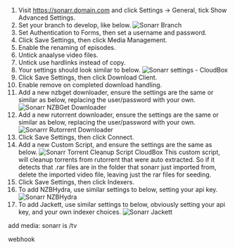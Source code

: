 1. Visit https://sonarr.domain.com and click Settings -> General, tick Show Advanced Settings.
2. Set your branch to develop, like below.
![Sonarr Branch](http://i.imgur.com/Ygmgwjj.png)
3. Set Authentication to Forms, then set a username and password.
4. Click Save Settings, then click Media Management.
5. Enable the renaming of episodes.
6. Untick anaalyse video files.
7. Untick use hardlinks instead of copy.
8. Your settings should look similar to below.
![Sonarr settings - CloudBox](http://i.imgur.com/kIHcg1q.png)
9. Click Save Settings, then click Download Client.
10. Enable remove on completed download handling.
11. Add a new nzbget downloader, ensure the settings are the same or similar as below, replacing the user/password with your own.
![Sonarr NZBGet Downloader](http://i.imgur.com/7CMeNL7.png)
12. Add a new rutorrent downloader, ensure the settings are the same or similar as below, replacing the user/password with your own.
![Sonarrr Rutorrent Downloader](http://i.imgur.com/TRVUMVB.png)
13. Click Save Settings, then click Connect.
14. Add a new Custom Script, and ensure the settings are the same as below.
![Sonarr Torrent Cleanup Script CloudBox](http://i.imgur.com/mLEaA4X.png)
This custom script, will cleanup torrents from rutorrent that were auto extracted. So if it detects that .rar files are in the folder that sonarr just imported from, delete the imported video file, leaving just the rar files for seeding.
15. Click Save Settings, then click Indexers.
16. To add NZBHydra, use similar settings to below, setting your api key. 
![Sonarr NZBHydra](http://i.imgur.com/H2gZmZn.png)
17. To add Jackett, use similar settings to below, obviously setting your api key, and your own indexer choices.
![Sonarr Jackett](http://i.imgur.com/3v9yAXj.png)

add media:
sonarr is /tv



webhook

